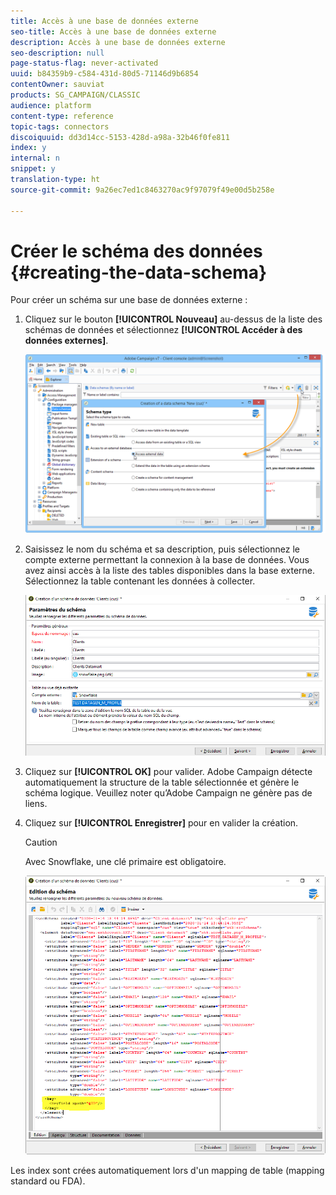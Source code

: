 ```yaml
---
title: Accès à une base de données externe
seo-title: Accès à une base de données externe
description: Accès à une base de données externe
seo-description: null
page-status-flag: never-activated
uuid: b84359b9-c584-431d-80d5-71146d9b6854
contentOwner: sauviat
products: SG_CAMPAIGN/CLASSIC
audience: platform
content-type: reference
topic-tags: connectors
discoiquuid: dd3d14cc-5153-428d-a98a-32b46f0fe811
index: y
internal: n
snippet: y
translation-type: ht
source-git-commit: 9a26ec7ed1c8463270ac9f97079f49e00d5b258e

---
```



# Créer le schéma des données {#creating-the-data-schema}

Pour créer un schéma sur une base de données externe :

1. Cliquez sur le bouton **[!UICONTROL Nouveau]** au-dessus de la liste des schémas de données et sélectionnez **[!UICONTROL Accéder à des données externes]**.

   ![](assets/wf_new_schema_fda.png)

1. Saisissez le nom du schéma et sa description, puis sélectionnez le compte externe permettant la connexion à la base de données. Vous avez ainsi accès à la liste des tables disponibles dans la base externe. Sélectionnez la table contenant les données à collecter.

   ![](assets/wf_new_schema_select_table_fda.png)

1. Cliquez sur **[!UICONTROL OK]** pour valider. Adobe Campaign détecte automatiquement la structure de la table sélectionnée et génère le schéma logique. Veuillez noter qu’Adobe Campaign ne génère pas de liens.

1. Cliquez sur **[!UICONTROL Enregistrer]** pour en valider la création.

   >[!CAUTION]
   >
   >Avec Snowflake, une clé primaire est obligatoire.

   ![](assets/wf_new_schema_generate_fda.png)

Les index sont crées automatiquement lors d&#39;un mapping de table (mapping standard ou FDA).

